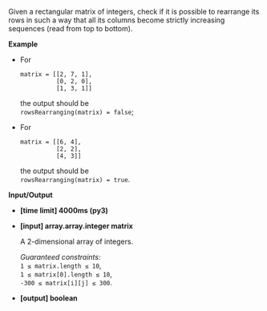 <div class="markdown"><p>Given a rectangular matrix of integers, check if it is possible to rearrange its rows in such a way that all its columns become strictly increasing sequences (read from top to bottom).</p>
<p><strong>Example</strong></p>
<ul>
<li>
<p>For</p>
<pre><code>matrix = [[2, 7, 1], 
          [0, 2, 0], 
          [1, 3, 1]]
</code></pre>
<p>the output should be<br>
<code>rowsRearranging(matrix) = false</code>;</p>
</li>
<li>
<p>For</p>
<pre><code>matrix = [[6, 4], 
          [2, 2], 
          [4, 3]]
</code></pre>
<p>the output should be<br>
<code>rowsRearranging(matrix) = true</code>.</p>
</li>
</ul>
<p><strong>Input/Output</strong></p>
<ul>
<li><strong>[time limit] 4000ms (py3)</strong></li>
</ul>
<ul>
<li>
<p><strong>[input] array.array.integer matrix</strong></p>
<p>A 2-dimensional array of integers.</p>
<p><em>Guaranteed constraints:</em><br>
<code>1 ≤ matrix.length ≤ 10</code>,<br>
<code>1 ≤ matrix[0].length ≤ 10</code>,<br>
<code>-300 ≤ matrix[i][j] ≤ 300</code>.</p>
</li>
<li>
<p><strong>[output] boolean</strong></p>
</li>
</ul>
</div>
